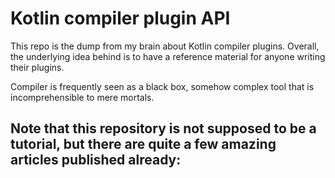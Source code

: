 # Kotlin compiler plugin API

  This repo is the dump from my brain about Kotlin compiler plugins. Overall, the underlying idea behind is to have a reference material for anyone writing their plugins.

  Compiler is frequently seen as a black box, somehow complex tool that is incomprehensible to mere mortals. 

  Note that this repository is not supposed to be a tutorial, but there are quite a few amazing articles published already:
  - 